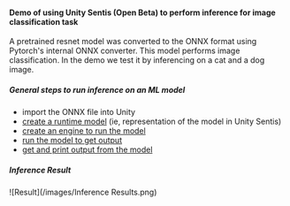 #### Demo of using Unity Sentis (Open Beta) to perform inference for image classification task

A pretrained resnet model was converted to the ONNX format using Pytorch's internal ONNX converter. This model performs image classification. In the demo we test it by inferencing on a cat and a dog image.

##### General steps to run inference on an ML model
- import the ONNX file into Unity 
- [create a runtime model](https://docs.unity3d.com/Packages/com.unity.sentis@1.2/manual/import-a-model-file.html) (ie, representation of the model in Unity Sentis)
- [create an engine to run the model](https://docs.unity3d.com/Packages/com.unity.sentis@1.2/manual/create-an-engine.html)
- [run the model to get output](https://docs.unity3d.com/Packages/com.unity.sentis@1.2/manual/run-a-model.html)
- [get and print output from the model](https://docs.unity3d.com/Packages/com.unity.sentis@1.2/manual/get-the-output.html)

##### Inference Result
![Result](/images/Inference Results.png)